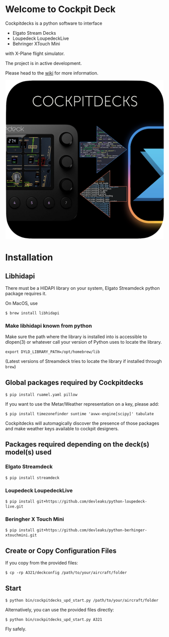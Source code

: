 # Welcome to Cockpit Deck

Cockpitdecks is a python software to interface

- Elgato Stream Decks
- Loupedeck LoupedeckLive
- Behringer XTouch Mini

with X-Plane flight simulator.

The project is in active development.

Please head to the [wiki](https://github.com/devleaks/cockpitdecks/wiki) for more information.


![Cockpitdecks Icon](cockpitdecks/resources/icon.png)

# Installation

## Libhidapi

There must be a HIDAPI library on your system, Elgato Streamdeck python package requires it.

On MacOS, use

```
$ brew install libhidapi
```

### Make libhidapi known from python

Make sure the path where the library is installed into is accessible to dlopen(3)
or whatever call your version of Python uses to locate the library.

```
export DYLD_LIBRARY_PATH=/opt/homebrew/lib
```
(Latest versions of Streamdeck tries to locate the library if installed through `brew`)

## Global packages required by Cockpitdecks

```
$ pip install ruamel.yaml pillow
```

If you want to use the Metar/Weather representation on a key, please add:

```
$ pip install timezonefinder suntime 'avwx-engine[scipy]' tabulate
```

Cockpitdecks will automagically discover the presence of those packages and make weather keys available to cockpit designers.


## Packages required depending on the deck(s) model(s) used

### Elgato Streamdeck

```
$ pip install streamdeck
```

### Loupedeck LoupedeckLive

```
$ pip install git+https://github.com/devleaks/python-loupedeck-live.git
```

### Beringher X Touch Mini

```
$ pip install git+https://github.com/devleaks/python-berhinger-xtouchmini.git
```

## Create or Copy Configuration Files

If you copy from the provided files:

```
$ cp -rp A321/deckconfig /path/to/your/aircraft/folder
```

## Start

```
$ python bin/cockpitdecks_upd_start.py /path/to/your/aircraft/folder
```

Alternatively, you can use the provided files directly:

```
$ python bin/cockpitdecks_upd_start.py A321
```

Fly safely.
